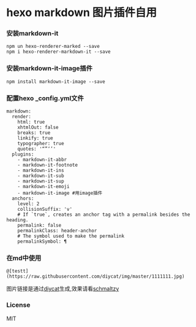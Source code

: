 # hexo markdown 图片插件自用

### 安装markdown-it

```
npm un hexo-renderer-marked --save
npm i hexo-renderer-markdown-it --save
```

### 安装markdown-it-image插件

```
npm install markdown-it-image --save

```

### 配置hexo _config.yml文件
```
markdown:
  render:
    html: true
    xhtmlOut: false
    breaks: true
    linkify: true
    typographer: true
    quotes: '“”‘’'
  plugins:
    - markdown-it-abbr
    - markdown-it-footnote
    - markdown-it-ins
    - markdown-it-sub
    - markdown-it-sup
    - markdown-it-emoji
    - markdown-it-image #用image插件
  anchors:
    level: 2
    collisionSuffix: 'v'
    # If `true`, creates an anchor tag with a permalink besides the heading.
    permalink: false
    permalinkClass: header-anchor
    # The symbol used to make the permalink
    permalinkSymbol: ¶
```

### 在md中使用

```
@[testt](https://raw.githubusercontent.com/diycat/img/master/1111111.jpg)
```
图片链接是通过[diycat](diycat.github.io)生成,效果请看[schmaltzy](https://schmaltzy.me/2019/04/10/handwritten-and-hand-drawn/)

### License

MIT
